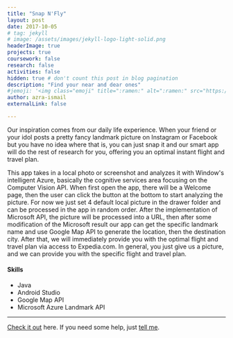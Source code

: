 ```yaml
---
title: "Snap N'Fly"
layout: post
date: 2017-10-05
# tag: jekyll
# image: /assets/images/jekyll-logo-light-solid.png
headerImage: true
projects: true
coursework: false
research: false
activities: false
hidden: true # don't count this post in blog pagination
description: "Find your near and dear ones"
#jemoji: '<img class="emoji" title=":ramen:" alt=":ramen:" src="https://assets.github.com/images/icons/emoji/unicode/1f35c.png" height="20" width="20" align="absmiddle">'
author: azra-ismail
externalLink: false

---
```


Our inspiration comes from our daily life experience. When your friend or your idol posts a pretty fancy landmark picture on Instagram or Facebook but you have no idea where that is, you can just snap it and our smart app will do the rest of research for you, offering you an optimal instant flight and travel plan.

This app takes in a local photo or screenshot and analyzes it with Window's intelligent Azure, basically the cognitive services area focusing on the Computer Vision API. When first open the app, there will be a Welcome page, then the user can click the button at the bottom to start analyzing the picture. For now we just set 4 default local picture in the drawer folder and can be processed in the app in random order. After the implementation of Microsoft API, the picture will be processed into a URL, then after some modification of the Microsoft result our app can get the specific landmark name and use Google Map API to generate the location, then the destination city. After that, we will immediately provide you with the optimal flight and travel plan via access to Expedia.com. In general, you just give us a picture, and we can provide you with the specific flight and travel plan.

#### Skills

- Java
- Android Studio
- Google Map API
- Microsoft Azure Landmark API

---

[Check it out](https://github.com/sophiasun0515/Snap-and-Fly) here.
If you need some help, just [tell me](https://github.com/sophiasun0515/sophiasun0515.github.io/issues).
